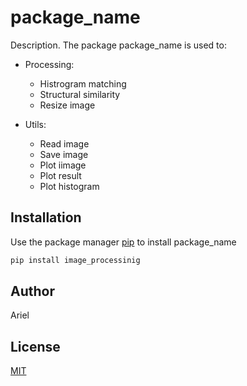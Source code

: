 # package_name

Description. 
The package package_name is used to:
* Processing:
	* Histrogram matching
	* Structural similarity
	* Resize image

* Utils:
	* Read image
	* Save image
	* Plot iimage
	* Plot result
	* Plot histogram

## Installation

Use the package manager [pip](https://pip.pypa.io/en/stable/) to install package_name

```bash
pip install image_processinig
```

## Author
Ariel

## License
[MIT](https://choosealicense.com/licenses/mit/)